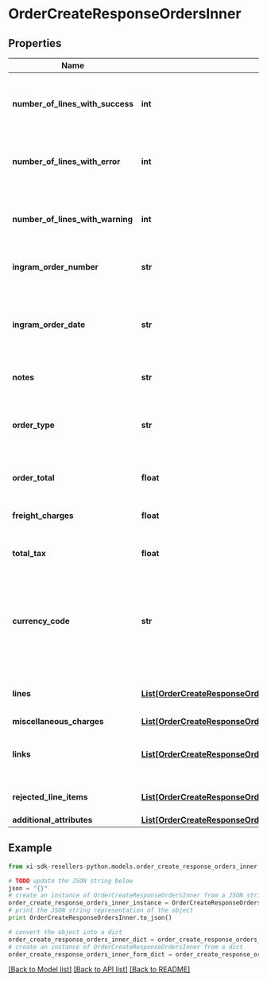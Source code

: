 # OrderCreateResponseOrdersInner


## Properties

Name | Type | Description | Notes
------------ | ------------- | ------------- | -------------
**number_of_lines_with_success** | **int** | The number of lines in the order that were successful. | [optional] 
**number_of_lines_with_error** | **int** | The number of lines in the order that have errors. | [optional] 
**number_of_lines_with_warning** | **int** | The number of lines in the order that have a warning. | [optional] 
**ingram_order_number** | **str** | The Ingram Micro order number. | [optional] 
**ingram_order_date** | **str** | The date in UTC format that the order was created in Ingram Micro&#39;s system. | [optional] 
**notes** | **str** | Order-level notes. | [optional] 
**order_type** | **str** | The order typer. One of: S&#x3D;Stocked PO D&#x3D;Direct Ship PO | [optional] 
**order_total** | **float** | The total price for the order. | [optional] 
**freight_charges** | **float** | The total freight charges for the order. | [optional] 
**total_tax** | **float** | The total tax for the order. | [optional] 
**currency_code** | **str** | The country-specific three character ISO 4217 currency code used for the order. | [optional] 
**lines** | [**List[OrderCreateResponseOrdersInnerLinesInner]**](OrderCreateResponseOrdersInnerLinesInner.md) | The line-level details for the order. | [optional] 
**miscellaneous_charges** | [**List[OrderCreateResponseOrdersInnerMiscellaneousChargesInner]**](OrderCreateResponseOrdersInnerMiscellaneousChargesInner.md) |  | [optional] 
**links** | [**List[OrderCreateResponseOrdersInnerLinksInner]**](OrderCreateResponseOrdersInnerLinksInner.md) | Link to Order Details for the order(s). | [optional] 
**rejected_line_items** | [**List[OrderCreateResponseOrdersInnerRejectedLineItemsInner]**](OrderCreateResponseOrdersInnerRejectedLineItemsInner.md) | A list of rejected line items. | [optional] 
**additional_attributes** | [**List[OrderCreateResponseOrdersInnerAdditionalAttributesInner]**](OrderCreateResponseOrdersInnerAdditionalAttributesInner.md) |  | [optional] 

## Example

```python
from xi-sdk-resellers-python.models.order_create_response_orders_inner import OrderCreateResponseOrdersInner

# TODO update the JSON string below
json = "{}"
# create an instance of OrderCreateResponseOrdersInner from a JSON string
order_create_response_orders_inner_instance = OrderCreateResponseOrdersInner.from_json(json)
# print the JSON string representation of the object
print OrderCreateResponseOrdersInner.to_json()

# convert the object into a dict
order_create_response_orders_inner_dict = order_create_response_orders_inner_instance.to_dict()
# create an instance of OrderCreateResponseOrdersInner from a dict
order_create_response_orders_inner_form_dict = order_create_response_orders_inner.from_dict(order_create_response_orders_inner_dict)
```
[[Back to Model list]](../README.md#documentation-for-models) [[Back to API list]](../README.md#documentation-for-api-endpoints) [[Back to README]](../README.md)


